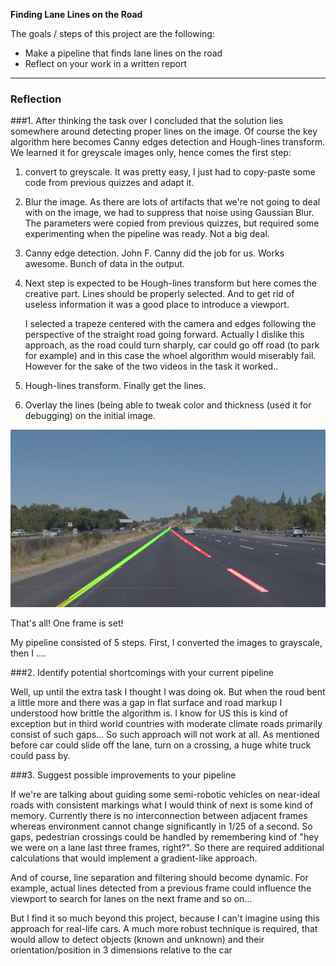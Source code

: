 
**Finding Lane Lines on the Road**

The goals / steps of this project are the following:
* Make a pipeline that finds lane lines on the road
* Reflect on your work in a written report


[//]: # (Image References)

[image1]: ./examples/grayscale.jpg "Grayscale"
[image2]: ./test_images/detected_solidYellowLeft_multicolor.jpg "Detected lines"

---

### Reflection

###1. After thinking the task over I concluded that the solution lies somewhere around detecting proper lines on the image.
Of course the key algorithm here becomes Canny edges detection and Hough-lines transform. We learned it for greyscale images only, hence comes the
first step:

1. convert to greyscale. It was pretty easy, I just had to copy-paste some code from previous quizzes and adapt it.

2. Blur the image. As there are lots of artifacts that we're not going to deal with on the image, we had to suppress that
noise using Gaussian Blur. The parameters were copied from previous quizzes, but required some experimenting when the
pipeline was ready. Not a big deal.

3. Canny edge detection. John F. Canny did the job for us. Works awesome. Bunch of data in the output.

4. Next step is expected to be Hough-lines transform but here comes the creative part. Lines should be properly selected.
And to get rid of useless information it was a good place to introduce a viewport.

    I selected a trapeze centered with the camera and edges following the perspective of the straight road going forward.
    Actually I dislike this approach, as the road could turn sharply, car could go off road (to park for example) and in
    this case the whoel algorithm would miserably fail. However for the sake of the two videos in the task it worked..


5. Hough-lines transform. Finally get the lines.

6. Overlay the lines (being able to tweak color and thickness (used it for debugging) on the initial image.

![Left and right linei groups][image2]

That's all! One frame is set!

My pipeline consisted of 5 steps. First, I converted the images to grayscale, then I .... 



###2. Identify potential shortcomings with your current pipeline


Well, up until the extra task I thought I was doing ok.
But when the roud bent a little more and there was a gap in flat surface and road markup I understood how brittle the
algorithm is. I know for US this is kind of exception but in third world countries with moderate climate
roads primarily consist of such gaps... So such approach will not work at all. As mentioned before car could slide off
the lane, turn on a crossing, a huge white truck could pass by.

###3. Suggest possible improvements to your pipeline

If we're are talking about guiding some semi-robotic vehicles on near-ideal roads with consistent markings what I would
think of next is some kind of memory. Currently there is no interconnection between adjacent frames whereas environment
cannot change significantly in 1/25 of a second. So gaps, pedestrian crossings could be handled by remembering kind of
"hey we were on a lane last three frames, right?". So there are required additional calculations that would implement a
gradient-like approach.

And of course, line separation and filtering should become dynamic. For example, actual lines detected from a previous
frame could influence the viewport to search for lanes on the next frame and so on...

But I find it so much beyond this project, because I can't imagine using this approach for real-life cars. A much more
robust technique is required, that would allow to detect objects (known and unknown) and their orientation/position
in 3 dimensions relative to the car